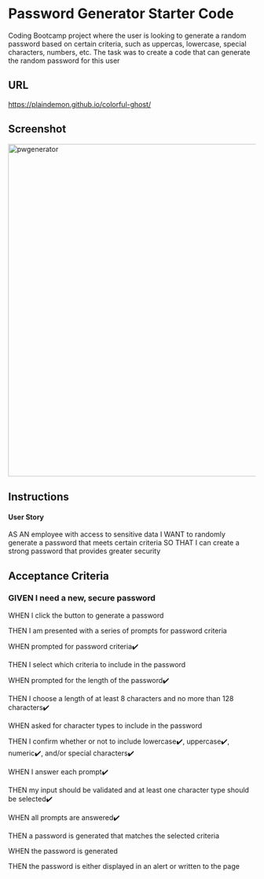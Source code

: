 # Password Generator Starter Code 
 Coding Bootcamp project where the user is looking to generate a random password based on certain criteria, such as uppercas, lowercase, special characters, numbers, etc. The task was to create a code that can generate the random password for this user

## URL
https://plaindemon.github.io/colorful-ghost/
## Screenshot
<img width="676" alt="pwgenerator" src="https://user-images.githubusercontent.com/89330268/135791128-6143c92c-d27c-472e-bc25-54794db7a03b.png">

## Instructions

#### User Story

AS AN employee with access to sensitive data
I WANT to randomly generate a password that meets certain criteria
SO THAT I can create a strong password that provides greater security


## Acceptance Criteria

### GIVEN I need a new, secure password

WHEN I click the button to generate a password

THEN I am presented with a series of prompts for password criteria

WHEN prompted for password criteria✔️

THEN I select which criteria to include in the password

WHEN prompted for the length of the password✔️

THEN I choose a length of at least 8 characters and no more than 128 characters✔️

WHEN asked for character types to include in the password

THEN I confirm whether or not to include lowercase✔️, uppercase✔️, numeric✔️, and/or special characters✔️

WHEN I answer each prompt✔️

THEN my input should be validated and at least one character type should be selected✔️

WHEN all prompts are answered✔️

THEN a password is generated that matches the selected criteria

WHEN the password is generated

THEN the password is either displayed in an alert or written to the page
